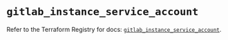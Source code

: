 # `gitlab_instance_service_account`

Refer to the Terraform Registry for docs: [`gitlab_instance_service_account`](https://registry.terraform.io/providers/gitlabhq/gitlab/17.8.0/docs/resources/instance_service_account).
